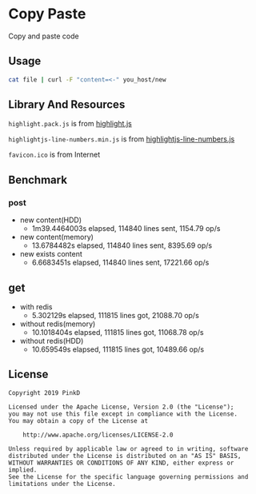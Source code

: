 # Copy Paste

Copy and paste code

## Usage

```bash
cat file | curl -F "content=<-" you_host/new
```

## Library And Resources

`highlight.pack.js` is from [highlight.js](https://github.com/highlightjs/highlight.js)

`highlightjs-line-numbers.min.js` is from [highlightjs-line-numbers.js](https://github.com/wcoder/highlightjs-line-numbers.js/blob/master/src/highlightjs-line-numbers.js)

`favicon.ico` is from Internet

## Benchmark

### post
- new content(HDD)
  - 1m39.4464003s elapsed, 114840 lines sent, 1154.79 op/s
- new content(memory)
  - 13.6784482s elapsed, 114840 lines sent, 8395.69 op/s
- new exists content
  - 6.6683451s elapsed, 114840 lines sent, 17221.66 op/s

## get
- with redis
  - 5.302129s elapsed, 111815 lines got, 21088.70 op/s
- without redis(memory)
  - 10.1018404s elapsed, 111815 lines got, 11068.78 op/s
- without redis(HDD)
  - 10.659549s elapsed, 111815 lines got, 10489.66 op/s


## License

```license
Copyright 2019 PinkD

Licensed under the Apache License, Version 2.0 (the "License");
you may not use this file except in compliance with the License.
You may obtain a copy of the License at

    http://www.apache.org/licenses/LICENSE-2.0

Unless required by applicable law or agreed to in writing, software
distributed under the License is distributed on an "AS IS" BASIS,
WITHOUT WARRANTIES OR CONDITIONS OF ANY KIND, either express or implied.
See the License for the specific language governing permissions and
limitations under the License.
```